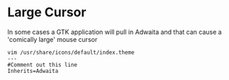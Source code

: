 Large Cursor
============

In some cases a GTK application will pull in Adwaita and that can cause a 'comically large' mouse cursor

```
vim /usr/share/icons/default/index.theme
---
#Comment out this line
Inherits=Adwaita
```
